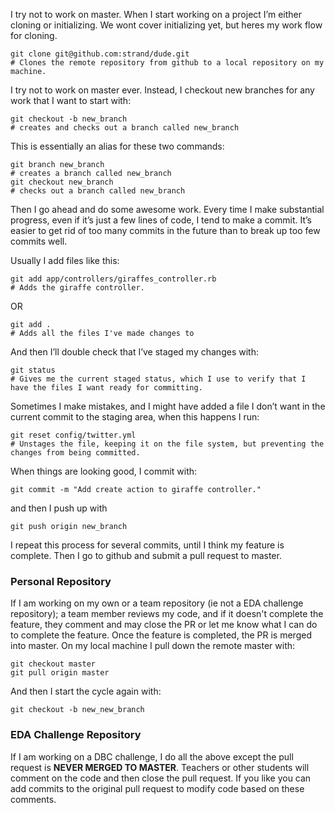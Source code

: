 

I try not to work on master. When I start working on a project I’m either cloning or initializing. We wont cover initializing yet, but heres my work flow for cloning. 

``` shell
git clone git@github.com:strand/dude.git
# Clones the remote repository from github to a local repository on my machine.
```


I try not to work on master ever. Instead, I checkout new branches for any work that I want to start with:

``` shell
git checkout -b new_branch
# creates and checks out a branch called new_branch
```

This is essentially an alias for these two commands:

``` shell
git branch new_branch
# creates a branch called new_branch
git checkout new_branch
# checks out a branch called new_branch
```

Then I go ahead and do some awesome work. Every time I make substantial progress, even if it’s just a few lines of code, I tend to make a commit. It’s easier to get rid of too many commits in the future than to break up too few commits well.

Usually I add files like this:

``` shell
git add app/controllers/giraffes_controller.rb
# Adds the giraffe controller.
```

OR

``` shell
git add .
# Adds all the files I've made changes to
```

And then I’ll double check that I’ve staged my changes with:

``` shell
git status
# Gives me the current staged status, which I use to verify that I have the files I want ready for committing.
```

Sometimes I make mistakes, and I might have added a file I don’t want in the current commit to the staging area, when this happens I run:

``` shell
git reset config/twitter.yml
# Unstages the file, keeping it on the file system, but preventing the changes from being committed.
```

When things are looking good, I commit with:

``` shell
git commit -m "Add create action to giraffe controller."
```

and then I push up with

``` shell
git push origin new_branch
```

I repeat this process for several commits, until I think my feature is complete. Then I go to github and submit a pull request to master.

### Personal Repository

If I am working on my own or a team repository (ie not a EDA challenge repository); a team member reviews my code, and if it doesn't complete the feature, they comment and may close the PR or let me know what I can do to complete the feature. Once the feature is completed, the PR is merged into master. On my local machine I pull down the remote master with:

  ``` shell
  git checkout master
  git pull origin master
  ```

  And then I start the cycle again with:

  ``` shell
  git checkout -b new_new_branch
  ```

### EDA Challenge Repository

If I am working on a DBC challenge, I do all the above except the pull request is **NEVER MERGED TO MASTER**.  Teachers or other students will comment on the code and then close the pull request. If you like you can add commits to the original pull request to modify code based on these comments.  
